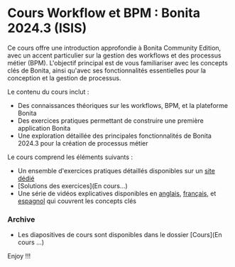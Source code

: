 # Cours Workflow et BPM : Bonita 2024.3  (ISIS)

Ce cours offre une introduction approfondie à Bonita Community Edition, avec un accent particulier sur la gestion des workflows et des processus métier (BPM). 
L'objectif principal est de vous familiariser avec les concepts clés de Bonita, ainsi qu'avec ses fonctionnalités essentielles pour la conception et la gestion de processus.

Le contenu du cours inclut :

- Des connaissances théoriques sur les workflows, BPM, et la plateforme Bonita
- Des exercices pratiques permettant de construire une première application Bonita
- Une exploration détaillée des principales fonctionnalités de Bonita 2024.3 pour la création de processus métier

Le cours comprend les éléments suivants :
- Un ensemble d'exercices pratiques détaillés disponibles sur un [site dédié]((https://mohamed-hedi-jemaa.github.io/Cours-BPM-WorkFlow/))
- [Solutions des exercices](En cours...)
- Une série de vidéos explicatives disponibles en [anglais](https://www.youtube.com/playlist?list=PLvvoQatxaHOMHRiP7hFayNXTJNdxIEiYp), [français](https://www.youtube.com/playlist?list=PLvvoQatxaHOPSATzZe-zPh-LrSNGfpQEf), et [espagnol](https://www.youtube.com/playlist?list=PLvvoQatxaHOOgWEMHZjk5rjc9qsCnh7bi) qui couvrent les concepts clés

### Archive
- Les  diapositives de cours sont disponibles dans le dossier [Cours](En cours ...)

Enjoy !!!







